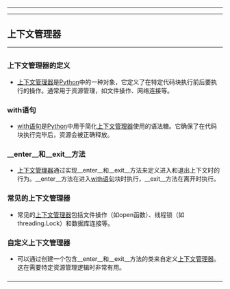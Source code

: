 # 
___
___
## 上下文管理器
___
## 
### 上下文管理器的定义
- [上下文管理器](key_***上下文管理器***)是[Python](key_***Python***)中的一种对象，它定义了在特定代码块执行前后要执行的操作。通常用于资源管理，如文件操作、网络连接等。
###  
### with语句
- [with语句](key_***with语句***)是[Python](key_***Python***)中用于简化[上下文管理器](key_***上下文管理器***)使用的语法糖。它确保了在代码块执行完毕后，资源会被正确释放。
###  
### __enter__和__exit__方法
- [上下文管理器](key_***上下文管理器***)通过实现__enter__和__exit__方法来定义进入和退出上下文时的行为。__enter__方法在进入[with语句](key_***with语句***)块时执行，__exit__方法在离开时执行。
###  
### 常见的上下文管理器
- 常见的[上下文管理器](key_***上下文管理器***)包括文件操作（如open函数）、线程锁（如threading.Lock）和数据库连接等。
###  
### 自定义上下文管理器
- 可以通过创建一个包含__enter__和__exit__方法的类来自定义[上下文管理器](key_***上下文管理器***)。这在需要特定资源管理逻辑时非常有用。
### 
___
